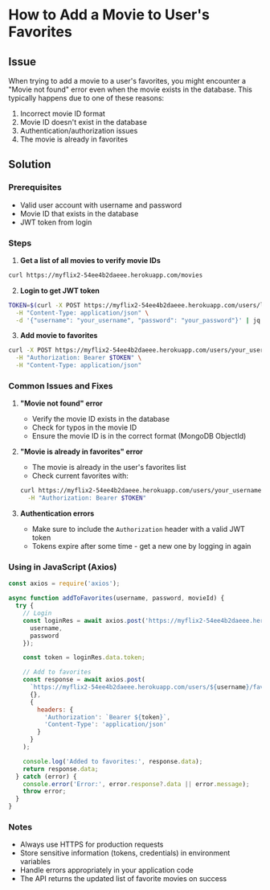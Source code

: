 # How to Add a Movie to User's Favorites

## Issue
When trying to add a movie to a user's favorites, you might encounter a "Movie not found" error even when the movie exists in the database. This typically happens due to one of these reasons:

1. Incorrect movie ID format
2. Movie ID doesn't exist in the database
3. Authentication/authorization issues
4. The movie is already in favorites

## Solution

### Prerequisites
- Valid user account with username and password
- Movie ID that exists in the database
- JWT token from login

### Steps

1. **Get a list of all movies to verify movie IDs**
```bash
curl https://myflix2-54ee4b2daeee.herokuapp.com/movies
```

2. **Login to get JWT token**
```bash
TOKEN=$(curl -X POST https://myflix2-54ee4b2daeee.herokuapp.com/users/login \
  -H "Content-Type: application/json" \
  -d '{"username": "your_username", "password": "your_password"}' | jq -r '.token')
```

3. **Add movie to favorites**
```bash
curl -X POST https://myflix2-54ee4b2daeee.herokuapp.com/users/your_username/favorites/6851c61e393c945e51f54cdc \
  -H "Authorization: Bearer $TOKEN" \
  -H "Content-Type: application/json"
```

### Common Issues and Fixes

1. **"Movie not found" error**
   - Verify the movie ID exists in the database
   - Check for typos in the movie ID
   - Ensure the movie ID is in the correct format (MongoDB ObjectId)

2. **"Movie is already in favorites" error**
   - The movie is already in the user's favorites list
   - Check current favorites with:
   ```bash
   curl https://myflix2-54ee4b2daeee.herokuapp.com/users/your_username/favorites \
     -H "Authorization: Bearer $TOKEN"
   ```

3. **Authentication errors**
   - Make sure to include the `Authorization` header with a valid JWT token
   - Tokens expire after some time - get a new one by logging in again

### Using in JavaScript (Axios)

```javascript
const axios = require('axios');

async function addToFavorites(username, password, movieId) {
  try {
    // Login
    const loginRes = await axios.post('https://myflix2-54ee4b2daeee.herokuapp.com/users/login', {
      username,
      password
    });

    const token = loginRes.data.token;

    // Add to favorites
    const response = await axios.post(
      `https://myflix2-54ee4b2daeee.herokuapp.com/users/${username}/favorites/${movieId}`,
      {},
      {
        headers: {
          'Authorization': `Bearer ${token}`,
          'Content-Type': 'application/json'
        }
      }
    );

    console.log('Added to favorites:', response.data);
    return response.data;
  } catch (error) {
    console.error('Error:', error.response?.data || error.message);
    throw error;
  }
}
```

### Notes
- Always use HTTPS for production requests
- Store sensitive information (tokens, credentials) in environment variables
- Handle errors appropriately in your application code
- The API returns the updated list of favorite movies on success
